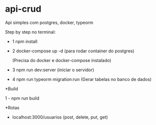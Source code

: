 # api-crud

Api simples com postgres, docker, typeorm

Step by step no terminal:

 - 1 npm install
   
 - 2 docker-compose up -d (para rodar container do postgres)
   
   (Precisa do docker e docker-compose instalado)
   
 
 - 3 npm run dev:server (iniciar o servidor)
 
 - 4 npm run typeorm migration:run (Gerar tabelas no banco de dados)
 
  *Build
  
  1 - npm run build
 
 *Rotas
 - localhost:3000/usuarios (post, delete, put, get)
 
